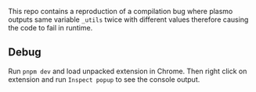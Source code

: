 This repo contains a reproduction of a compilation bug where plasmo outputs same variable `_utils` twice with different values therefore causing the code to fail in runtime.

## Debug

Run `pnpm dev` and load unpacked extension in Chrome. Then right click on extension and run `Inspect popup` to see the console output.
